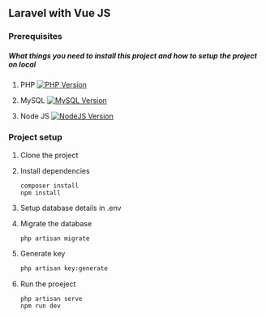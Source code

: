 ## Laravel with Vue JS 

### Prerequisites
##### What things you need to install this project and how to setup the project on local
1. PHP [![PHP Version](https://img.shields.io/badge/Version-8.1.*-green)](https://www.php.net/releases/8.1_0.php)

2. MySQL [![MySQL Version](https://img.shields.io/badge/Version-5.6.*-green)](https://downloads.mysql.com/archives/community/?version=5.6.23)

3. Node JS [![NodeJS Version](https://img.shields.io/badge/Version-16.0.*-green)]((https://nodejs.org/en/blog/release/v16.0.0)https://nodejs.org/en/blog/release/v16.0.0)

### Project setup
1. Clone the project

2. Install dependencies
   ```
   composer install
   npm install
   ```

4. Setup database details in .env

5. Migrate the database 
     ```sh  
     php artisan migrate
     ```
     
6. Generate key
   ```sh
   php artisan key:generate
   ```

7. Run the proeject
   ```
   php artisan serve
   npm run dev
   ```
